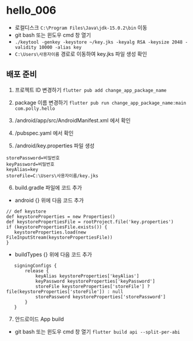 # hello_006

- 로컬디스크 `C:\Program Files\Java\jdk-15.0.2\bin` 이동
- git bash 또는 윈도우 cmd 창 열기
- `./keytool -genkey -keystore ~/key.jks -keyalg RSA -keysize 2048 -validity 10000 -alias key`
- `C:\Users\사용자이름` 경로로 이동하여 key.jks 파일 생성 확인

## 배포 준비

1. 프로젝트 ID 변경하기
   `flutter pub add change_app_package_name`

2. package 이름 변경하기
   `flutter pub run change_app_package_name:main com.polly.hello`

3. /android/app/src/AndroidManifest.xml 에서 확인

4. /pubspec.yaml 에서 확인

5. /android/key.properties 파일 생성

```
storePassword=비밀번호
keyPassword=비밀번호
keyAlias=key
storeFile=C:\Users\사용자이름/key.jks
```

6. build.gradle 파일에 코드 추가

- android {} 위에 다음 코드 추가

```
// def keystore
def keystoreProperties = new Properties()
def keystorePropertiesFile = rootProject.file('key.properties')
if (keystorePropertiesFile.exists()) {
   keystoreProperties.load(new FileInputStream(keystorePropertiesFile))
}
```

- buildTypes {} 위에 다음 코드 추가

```
   signingConfigs {
       release {
           keyAlias keystoreProperties['keyAlias']
           keyPassword keystoreProperties['keyPassword']
           storeFile keystoreProperties['storeFile'] ? file(keystoreProperties['storeFile']) : null
           storePassword keystoreProperties['storePassword']
       }
   }
```

7. 안드로이드 App build

- git bash 또는 윈도우 cmd 창 열기
  `flutter build api --split-per-abi`

